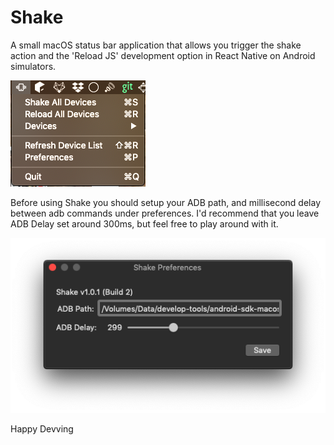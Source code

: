 # Shake

A small macOS status bar application that allows you trigger the shake action 
and the 'Reload JS' development option in React Native on Android simulators.

![](images/shake.png)

Before using Shake you should setup your ADB path, and millisecond delay between adb commands under preferences.
I'd recommend that you leave ADB Delay set around 300ms, but feel free to play around with it.

![](images/preferences.png)

Happy Devving
